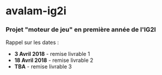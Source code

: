 # avalam-ig2i

### Projet "moteur de jeu" en première année de l'IG2I

Rappel sur les dates :
* **3 Avril 2018** - remise livrable 1
* **18 Avril 2018** - remise livrable 2
* **TBA** - remise livrable 3
